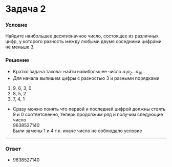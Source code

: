 # Задача 2

### Условие

Найдите наибольшее десятизначное число, состоящее из различных цифр, у которого
разность между любыми двумя соседними цифрами не меньше 3.

### Решение

- Кратко задача такова: найти найибольшее число $a_{1}a_{2}...a_{10}$.
- Для начала выпишем цифры с разностью 3 и разными порядками</br>
1. 9, 6, 3, 0 </br>
2. 8, 5, 2 </br>
3. 7, 4, 1
- Сразу можно понять что первой и последней цифрой должны стоять 9 и 0 соответсвенно, теперь продолжим ряд и получим следующие число</br>$9638527140$</br>
Были замены 1 и 4 т.к. иначе число не соблюдало условие

---

### Ответ
- 9638527140
